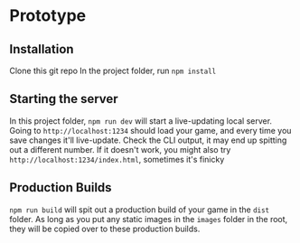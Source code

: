 # Prototype

## Installation
Clone this git repo
In the project folder, run `npm install`

## Starting the server
In this project folder, `npm run dev` will start a live-updating local server. Going to `http://localhost:1234` should load your game, and every time you save changes it'll live-update. Check the CLI output, it may end up spitting out a different number. If it doesn't work, you might also try `http://localhost:1234/index.html`, sometimes it's finicky

## Production Builds
`npm run build` will spit out a production build of your game in the `dist` folder. As long as you put any static images in the `images` folder in the root, they will be copied over to these production builds.